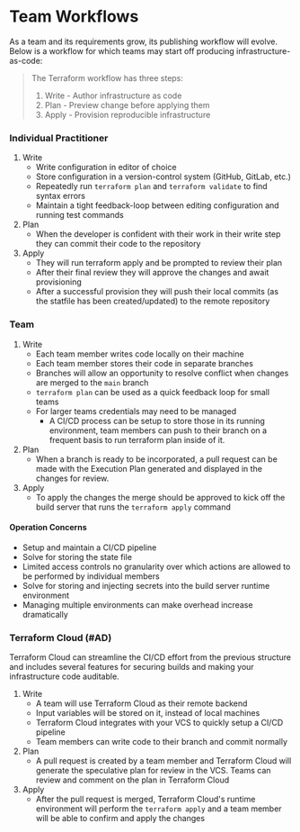 # Team Workflows

As a team and its requirements grow, its publishing workflow will evolve. Below
is a workflow for which teams may start off producing infrastructure-as-code:

> The Terraform workflow has three steps:
>
> 1. Write - Author infrastructure as code
> 2. Plan - Preview change before applying them
> 3. Apply - Provision reproducible infrastructure

### Individual Practitioner

1. Write
    - Write configuration in editor of choice
    - Store configuration in a version-control system (GitHub, GitLab, etc.)
    - Repeatedly run `terraform plan` and `terraform validate` to find syntax
    errors
    - Maintain a tight feedback-loop between editing configuration and running test
    commands
2. Plan
    - When the developer is confident with their work in their write step they can
    commit their code to the repository
3. Apply
    - They will run terraform apply and be prompted to review their plan
    - After their final review they will approve the changes and await provisioning
    - After a successful provision they will push their local commits (as the statfile
    has been created/updated) to the remote repository

### Team

1. Write
    - Each team member writes code locally on their machine
    - Each team member stores their code in separate branches
    - Branches will allow an opportunity to resolve conflict when changes are 
    merged to the `main` branch
    - `terraform plan` can be used as a quick feedback loop for small teams
    - For larger teams credentials may need to be managed
        - A CI/CD process can be setup to store those in its running environment,
        team members can push to their branch on a frequent basis to run terraform
        plan inside of it.
2. Plan
    - When a branch is ready to be incorporated, a pull request can be made with
    the Execution Plan generated and displayed in the changes for review.
3. Apply
    - To apply the changes the merge should be approved to kick off the build server
    that runs the `terraform apply` command

#### Operation Concerns

- Setup and maintain a CI/CD pipeline
- Solve for storing the state file  
- Limited access controls no granularity over which actions are allowed to be 
performed by individual members
- Solve for storing and injecting secrets into the build server runtime environment
- Managing multiple environments can make overhead increase dramatically

### Terraform Cloud (#AD)

Terraform Cloud can streamline the CI/CD effort from the previous structure and
includes several features for securing builds and making your infrastructure code
auditable.

1. Write
    - A team will use Terraform Cloud as their remote backend
    - Input variables will be stored on it, instead of local machines
    - Terraform Cloud integrates with your VCS to quickly setup a CI/CD pipeline
    - Team members can write code to their branch and commit normally 
2. Plan
    - A pull request is created by a team member and Terraform Cloud will generate
    the speculative plan for review in the VCS. Teams can review and comment on the
    plan in Terraform Cloud
3. Apply
    - After the pull request is merged, Terraform Cloud's runtime environment will
    perform the `terraform apply` and a team member will be able to confirm and apply
    the changes

